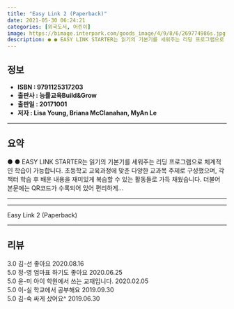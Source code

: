 ```yaml
---
title: "Easy Link 2 (Paperback)"
date: 2021-05-30 06:24:21
categories: [외국도서, 어린이]
image: https://bimage.interpark.com/goods_image/4/9/8/6/269774986s.jpg
description: ● ● EASY LINK STARTER는 읽기의 기본기를 세워주는 리딩 프로그램으로 체계적인 학습이 가능합니다. 초등학교 교육과정에 맞춘 다양한 교과목 주제로 구성했으며, 각 책터 학습 후 배운 내용을 재미있게 복습할 수 있는 활동들로 가득 채웠습니다. 더불어 본문에는 QR코드가 수
---
```


## **정보**

- **ISBN : 9791125317203**
- **출판사 : 능률교육Build&Grow**
- **출판일 : 20171001**
- **저자 : Lisa Young, Briana McClanahan, MyAn Le**

------



## **요약**

●  ●  EASY LINK STARTER는 읽기의 기본기를 세워주는 리딩 프로그램으로 체계적인 학습이 가능합니다. 초등학교 교육과정에 맞춘 다양한 교과목 주제로 구성했으며, 각 책터 학습 후 배운 내용을 재미있게 복습할 수 있는 활동들로 가득 채웠습니다. 더불어 본문에는 QR코드가 수록되어 있어 편리하게... 

------



------


Easy Link 2 (Paperback) 

------


## **리뷰** 

3.0 김-선 좋아요 2020.08.16 <br/>5.0 정-영 엄마표 하기도 좋아요 2020.06.25 <br/>5.0 윤-미 아이 학원에서 쓰는 교재입니다.  2020.02.05 <br/>5.0 이-실 학교에서  공부해요 2019.09.30 <br/>5.0 김-숙 싸게 샀어요^ 2019.06.30 <br/>